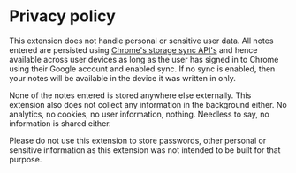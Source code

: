 # Privacy policy 
This extension does not handle personal or sensitive user data. All notes entered are persisted using [Chrome's storage sync API's](https://developer.chrome.com/docs/extensions/reference/storage/) and hence available across user devices as long as the user has signed in to Chrome using their Google account and enabled sync. If no sync is enabled, then your notes will be available in the device it was written in only.

None of the notes entered is stored anywhere else externally. This extension also does not collect any information in the background either. No analytics, no cookies, no user information, nothing. Needless to say, no information is shared either. 

Please do not use this extension to store passwords, other personal or sensitive information as this extension was not intended to be built for that purpose.

